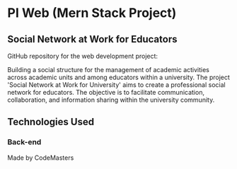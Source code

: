 # PI Web (Mern Stack Project)
## Social Network at Work for Educators

GitHub repository for the web development project:

Building a social structure for the management of academic activities across academic units and among educators within a university.
The project 'Social Network at Work for University' aims to create a professional social network for educators.
The objective is to facilitate communication, collaboration, and information sharing within the university community.


## Technologies Used
### Back-end


Made by CodeMasters
